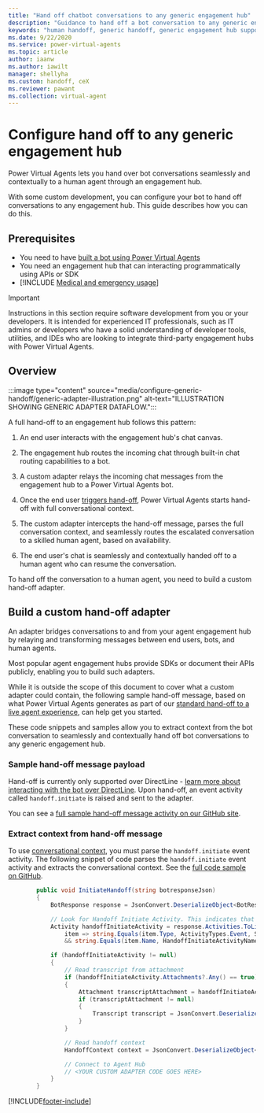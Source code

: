 ```yaml
---
title: "Hand off chatbot conversations to any generic engagement hub"
description: "Guidance to hand off a bot conversation to any generic engagement hub"
keywords: "human handoff, generic handoff, generic engagement hub support, PVA"
ms.date: 9/22/2020
ms.service: power-virtual-agents
ms.topic: article
author: iaanw
ms.author: iawilt
manager: shellyha
ms.custom: handoff, ceX
ms.reviewer: pawant
ms.collection: virtual-agent
---
```


# Configure hand off to any generic engagement hub

Power Virtual Agents lets you hand over bot conversations seamlessly and contextually to a human agent through an engagement hub.

With some custom development, you can configure your bot to hand off conversations to any engagement hub. This guide describes how you can do this.

## Prerequisites

- You need to have [built a bot using Power Virtual Agents](authoring-first-bot.md)  
- You need an engagement hub that can interacting programmatically using APIs or SDK  
- [!INCLUDE [Medical and emergency usage](includes/pva-usage-limitations.md)]

> [!IMPORTANT]
> Instructions in this section require software development from you or your developers. It is intended for experienced IT professionals, such as IT admins or developers who have a solid understanding of developer tools, utilities, and IDEs who are looking to integrate third-party engagement hubs with Power Virtual Agents.

## Overview

  :::image type="content" source="media/configure-generic-handoff/generic-adapter-illustration.png" alt-text="ILLUSTRATION SHOWING GENERIC ADAPTER DATAFLOW.":::

A full hand-off to an engagement hub follows this pattern:

1. An end user interacts with the engagement hub's chat canvas.

1. The engagement hub routes the incoming chat through built-in chat routing capabilities to a bot.

1. A custom adapter relays the incoming chat messages from the engagement hub to a Power Virtual Agents bot.

1. Once the end user [triggers hand-off](advanced-hand-off.md#triggering-hand-off-to-a-live-agent), Power Virtual Agents starts hand-off with full conversational context.

1. The custom adapter intercepts the hand-off message, parses the full conversation context, and seamlessly routes the escalated conversation to a skilled human agent, based on availability.

1. The end user's chat is seamlessly and contextually handed off to a human agent who can resume the conversation.

To hand off the conversation to a human agent, you need to build a custom hand-off adapter.

## Build a custom hand-off adapter

An adapter bridges conversations to and from your agent engagement hub by relaying and transforming messages between end users, bots, and human agents.  

Most popular agent engagement hubs provide SDKs or document their APIs publicly, enabling you to build such adapters.

While it is outside the scope of this document to cover what a custom adapter could contain, the following sample hand-off message, based on what Power Virtual Agents generates as part of our [standard hand-off to a live agent experience](advanced-hand-off.md), can help get you started.

These code snippets and samples allow you to extract context from the bot conversation to seamlessly and contextually hand off bot conversations to any generic engagement hub.

### Sample hand-off message payload

Hand-off is currently only supported over DirectLine - [learn more about interacting with the bot over DirectLine](publication-connect-bot-to-azure-bot-service-channels.md#sample-code-example). Upon hand-off, an event activity called `handoff.initiate` is raised and sent to the adapter.

You can see a [full sample hand-off message activity on our GitHub site](https://github.com/microsoft/PowerVirtualAgentsSamples/blob/master/ConnectToEngagementHub/activities.json).

### Extract context from hand-off message

To use [conversational context](advanced-hand-off.md#contextual-variables-available-upon-hand-off), you must parse the `handoff.initiate` event activity.
The following snippet of code parses the `handoff.initiate` event activity and extracts the conversational context. See the [full code sample on GitHub](https://github.com/microsoft/PowerVirtualAgentsSamples/tree/master/ConnectToEngagementHub).

```C#
        public void InitiateHandoff(string botresponseJson)
        {
            BotResponse response = JsonConvert.DeserializeObject<BotResponse>(botresponseJson);

            // Look for Handoff Initiate Activity. This indicates that conversation needs to be handed off to agent
            Activity handoffInitiateActivity = response.Activities.ToList().FirstOrDefault(
                item => string.Equals(item.Type, ActivityTypes.Event, System.StringComparison.Ordinal)
                && string.Equals(item.Name, HandoffInitiateActivityName, System.StringComparison.Ordinal));

            if (handoffInitiateActivity != null)
            {
                // Read transcript from attachment
                if (handoffInitiateActivity.Attachments?.Any() == true)
                {
                    Attachment transcriptAttachment = handoffInitiateActivity.Attachments.FirstOrDefault(a => string.Equals(a.Name.ToLowerInvariant(), TranscriptAttachmentName, System.StringComparison.Ordinal));
                    if (transcriptAttachment != null)
                    {
                        Transcript transcript = JsonConvert.DeserializeObject<Transcript>(transcriptAttachment.Content.ToString());
                    }
                }

                // Read handoff context
                HandoffContext context = JsonConvert.DeserializeObject<HandoffContext>(handoffInitiateActivity.Value.ToString());

                // Connect to Agent Hub
                // <YOUR CUSTOM ADAPTER CODE GOES HERE>
            }
        }
```

[!INCLUDE[footer-include](includes/footer-banner.md)]

